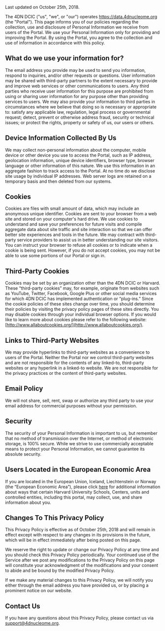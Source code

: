 
Last updated on October 25th, 2018.

The 4DN DCIC ("us", "we", or "our") operates https://data.4dnucleome.org (the "Portal"). This page informs you of our policies regarding the collection, use and disclosure of
Personal Information we receive from users of the Portal. We use your Personal Information only for providing and improving the Portal. By using the Portal, you
agree to the collection and use of information in accordance with this policy.

## What do we use your information for?

The email address you provide may be used to send you information, respond to inquiries, and/or other requests or questions.
User information may be shared with third-party partners to the extent necessary to provide and improve web services or other communications to users. Any third parties who receive user information for this purpose are prohibited from using or sharing user information for any purpose other than providing services to users.
We may also provide your information to third parties in circumstances where we believe that doing so is necessary or appropriate to: satisfy any applicable law, regulation, legal process or governmental request; detect, prevent or otherwise address fraud, security or technical issues; or protect the rights, property or safety of us, our users or others.

## Device Information Collected By Us

We may collect non-personal information about the computer, mobile device or other device you use to access the Portal, such as IP address, geolocation information, unique device identifiers, browser type, browser language or other information of this nature. We use this information in an aggregate fashion to track access to the Portal. At no time do we disclose site usage by individual IP addresses. Web server logs are retained on a temporary basis and then deleted from our systems.

## Cookies

Cookies are files with small amount of data, which may include an anonymous unique identifier. Cookies are sent to your browser from a web site and stored on your computer's hard drive. We use cookies to understand and save your preferences for future visits and compile aggregate data about site traffic and site interaction so that we can offer better site experiences and tools in the future. We may contract with third-party service providers to assist us in better understanding our site visitors. You can instruct your browser to refuse all cookies or to indicate when a cookie is being sent. However, if you do not accept cookies, you may not be able to use some portions of our Portal or sign in.

## Third-Party Cookies

Cookies may be set by an organization other than the 4DN DCIC or Harvard. These “third-party cookies” may, for example, originate from websites such as YouTube, Twitter, Facebook, Google Plus or other social media services for which 4DN DCIC has implemented authentication or “plug-ins.” Since the cookie policies of these sites change over time, you should determine their policies by visiting the privacy policy pages of these sites directly.
You may disable cookies through your individual browser options. If you would like to learn more about cookies please refer to the following website: [http://www.allaboutcookies.org/](http://www.allaboutcookies.org/).

## Links to Third-Party Websites

We may provide hyperlinks to third-party websites as a convenience to users of the Portal. Neither the Portal nor we control third-party websites and are not responsible for the contents of any linked-to, third-party websites or any hyperlink in a linked-to website. We are not responsible for the privacy practices or the content of third-party websites.

## Email Policy

We will not share, sell, rent, swap or authorize any third party to use your email address for commercial purposes without your permission.

## Security

The security of your Personal Information is important to us, but remember that no method of
transmission over the Internet, or method of electronic storage, is 100% secure. While we strive to
use commercially acceptable means to protect your Personal Information, we cannot guarantee its
absolute security.

## Users Located in the European Economic Area

If you are located in the European Union, Iceland, Liechtenstein or Norway (the “European Economic Area”), 
please click [here](https://gdpr.harvard.edu/eeaprivacydisclosures) for additional information about ways that certain Harvard University Schools, Centers, units 
and controlled entities, including this portal, may collect, use, and share information about you.

## Changes To This Privacy Policy

This Privacy Policy is effective as of October 25th, 2018 and will remain in effect except with respect to any
changes in its provisions in the future, which will be in effect immediately after being posted on this
page.

We reserve the right to update or change our Privacy Policy at any time and you should check this
Privacy Policy periodically. Your continued use of the Service after we post any modifications to the
Privacy Policy on this page will constitute your acknowledgment of the modifications and your
consent to abide and be bound by the modified Privacy Policy.

If we make any material changes to this Privacy Policy, we will notify you either through the email
address you have provided us, or by placing a prominent notice on our website.

## Contact Us

If you have any questions about this Privacy Policy, please contact us via [support@4dnucleome.org](mailto:support@4dnucleome.org).
